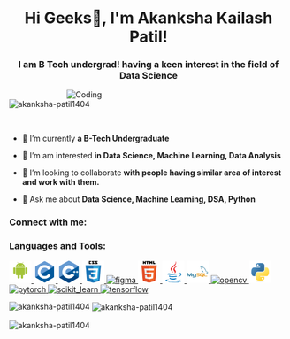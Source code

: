 <h1 align="center">Hi Geeks👋, I'm Akanksha Kailash Patil!</h1>
<h3 align="center">I am B Tech undergrad! having a keen interest in the field of Data Science</h3>
<img align="right" alt="Coding" width="400" src="https://www.google.com/search?q=futaba+sakura+gif&rlz=1C1CHBD_enIN872IN872&source=lnms&tbm=isch&sa=X&ved=2ahUKEwjOhuG41OX7AhXJSWwGHcxqBn4Q_AUoAXoECAEQAw&biw=1536&bih=656&dpr=1.25#imgrc=gmnTFkhXgNOY-M&imgdii=5x6Hq45J8vgdBM">


<p align="left"> <img src="https://komarev.com/ghpvc/?username=akanksha-patil1404&label=Profile%20views&color=0e75b6&style=flat" alt="akanksha-patil1404" /> </p>

<p align="left"> <a href="https://twitter.com/" target="blank"><img src="https://img.shields.io/twitter/follow/?logo=twitter&style=for-the-badge" alt="" /></a> </p>

- 🔭 I’m currently **a B-Tech Undergraduate**

- 🌱 I’m am interested **in Data Science, Machine Learning, Data Analysis**

- 👯 I’m looking to collaborate **with people having similar area of interest and work with them.**

- 💬 Ask me about **Data Science, Machine Learning, DSA, Python**

<h3 align="left">Connect with me:</h3>
<p align="left">
</p>

<h3 align="left">Languages and Tools:</h3>
<p align="left"> <a href="https://developer.android.com" target="_blank" rel="noreferrer"> <img src="https://raw.githubusercontent.com/devicons/devicon/master/icons/android/android-original-wordmark.svg" alt="android" width="40" height="40"/> </a> <a href="https://www.cprogramming.com/" target="_blank" rel="noreferrer"> <img src="https://raw.githubusercontent.com/devicons/devicon/master/icons/c/c-original.svg" alt="c" width="40" height="40"/> </a> <a href="https://www.w3schools.com/cpp/" target="_blank" rel="noreferrer"> <img src="https://raw.githubusercontent.com/devicons/devicon/master/icons/cplusplus/cplusplus-original.svg" alt="cplusplus" width="40" height="40"/> </a> <a href="https://www.w3schools.com/css/" target="_blank" rel="noreferrer"> <img src="https://raw.githubusercontent.com/devicons/devicon/master/icons/css3/css3-original-wordmark.svg" alt="css3" width="40" height="40"/> </a> <a href="https://www.figma.com/" target="_blank" rel="noreferrer"> <img src="https://www.vectorlogo.zone/logos/figma/figma-icon.svg" alt="figma" width="40" height="40"/> </a> <a href="https://www.w3.org/html/" target="_blank" rel="noreferrer"> <img src="https://raw.githubusercontent.com/devicons/devicon/master/icons/html5/html5-original-wordmark.svg" alt="html5" width="40" height="40"/> </a> <a href="https://www.java.com" target="_blank" rel="noreferrer"> <img src="https://raw.githubusercontent.com/devicons/devicon/master/icons/java/java-original.svg" alt="java" width="40" height="40"/> </a> <a href="https://www.mysql.com/" target="_blank" rel="noreferrer"> <img src="https://raw.githubusercontent.com/devicons/devicon/master/icons/mysql/mysql-original-wordmark.svg" alt="mysql" width="40" height="40"/> </a> <a href="https://opencv.org/" target="_blank" rel="noreferrer"> <img src="https://www.vectorlogo.zone/logos/opencv/opencv-icon.svg" alt="opencv" width="40" height="40"/> </a> <a href="https://www.python.org" target="_blank" rel="noreferrer"> <img src="https://raw.githubusercontent.com/devicons/devicon/master/icons/python/python-original.svg" alt="python" width="40" height="40"/> </a> <a href="https://pytorch.org/" target="_blank" rel="noreferrer"> <img src="https://www.vectorlogo.zone/logos/pytorch/pytorch-icon.svg" alt="pytorch" width="40" height="40"/> </a> <a href="https://scikit-learn.org/" target="_blank" rel="noreferrer"> <img src="https://upload.wikimedia.org/wikipedia/commons/0/05/Scikit_learn_logo_small.svg" alt="scikit_learn" width="40" height="40"/> </a> <a href="https://www.tensorflow.org" target="_blank" rel="noreferrer"> <img src="https://www.vectorlogo.zone/logos/tensorflow/tensorflow-icon.svg" alt="tensorflow" width="40" height="40"/> </a> </p>

<p><img align="left" src="https://github-readme-stats.vercel.app/api/top-langs?username=akanksha-patil1404&show_icons=true&locale=en&layout=compact" alt="akanksha-patil1404" /></p>

<p>&nbsp;<img align="center" src="https://github-readme-stats.vercel.app/api?username=akanksha-patil1404&show_icons=true&locale=en" alt="akanksha-patil1404" /></p>

<p><img align="center" src="https://github-readme-streak-stats.herokuapp.com/?user=akanksha-patil1404&" alt="akanksha-patil1404" /></p>

